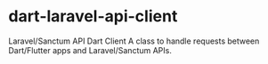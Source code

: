 # dart-laravel-api-client
Laravel/Sanctum API Dart Client A class to handle requests between Dart/Flutter apps and Laravel/Sanctum APIs.
